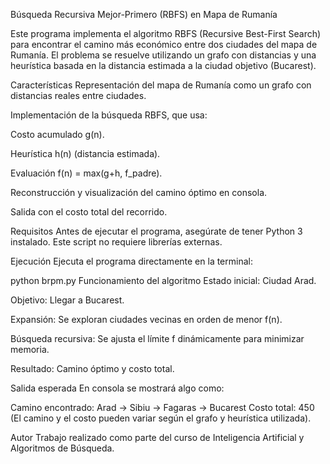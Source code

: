 Búsqueda Recursiva Mejor-Primero (RBFS) en Mapa de Rumanía

Este programa implementa el algoritmo RBFS (Recursive Best-First Search) para encontrar el camino más económico entre dos ciudades del mapa de Rumanía. El problema se resuelve utilizando un grafo con distancias y una heurística basada en la distancia estimada a la ciudad objetivo (Bucarest).

Características
Representación del mapa de Rumanía como un grafo con distancias reales entre ciudades.

Implementación de la búsqueda RBFS, que usa:

Costo acumulado g(n).

Heurística h(n) (distancia estimada).

Evaluación f(n) = max(g+h, f_padre).

Reconstrucción y visualización del camino óptimo en consola.

Salida con el costo total del recorrido.

Requisitos
Antes de ejecutar el programa, asegúrate de tener Python 3 instalado. Este script no requiere librerías externas.

Ejecución
Ejecuta el programa directamente en la terminal:

python brpm.py
Funcionamiento del algoritmo
Estado inicial: Ciudad Arad.

Objetivo: Llegar a Bucarest.

Expansión: Se exploran ciudades vecinas en orden de menor f(n).

Búsqueda recursiva: Se ajusta el límite f dinámicamente para minimizar memoria.

Resultado: Camino óptimo y costo total.

Salida esperada
En consola se mostrará algo como:

Camino encontrado: Arad → Sibiu → Fagaras → Bucarest
Costo total: 450
(El camino y el costo pueden variar según el grafo y heurística utilizada).

Autor
Trabajo realizado como parte del curso de Inteligencia Artificial y Algoritmos de Búsqueda.

